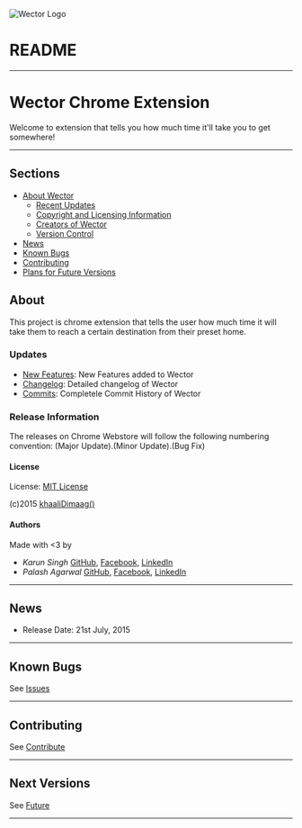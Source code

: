 ![Wector Logo](http://wector-io.appspot.com/static/FullResLogo.png)

# README
***

# **Wector Chrome Extension** 

Welcome to extension that tells you how much time it'll take you to get somewhere!
***

## Sections 
* [About Wector](#about) 
	* [Recent Updates](#updates)
	* [Copyright and Licensing Information](#license)
	* [Creators of Wector](#authors)
	* [Version Control](#release-information)
* [News](#news)
* [Known Bugs](#known-bugs "Resolved and unresolved")
* [Contributing](#contributing)
* [Plans for Future Versions](#next-versions "Suggest something!")


## About  
This project is chrome extension that tells the user how much time it will take them to reach a certain destination from their preset home.

### Updates 
- [New Features](src/mkdwn/CHANGE.md "Changelog for Users"): New Features added to Wector
- [Changelog](src/mkdwn/CHANGELOG.md "Complete Changelog"): Detailed changelog of Wector
- [Commits](https://bitbucket.org/khaalidimaag/wector/commits/all "Commit History"): Completele Commit History of Wector

### Release Information

The releases on Chrome Webstore will follow the following numbering convention:
\(Major Update\).\(Minor Update\).\(Bug Fix\)

#### License 
License: [MIT License](src/mkdwn/LICENSE.md "View License")

\(c\)2015 [khaaliDimaag()](https://github.com/khaaliDimaag "GitHub")

#### Authors 
Made with <3 by

- _Karun Singh_ [GitHub](https://github.com/karunsingh), [Facebook](https://facebook.com/karun1710), [LinkedIn](https://www.linkedin.com/in/karun17)
- _Palash Agarwal_ [GitHub](https://github.com/palash96rox), [Facebook](https://www.facebook.com/palash.96), [LinkedIn](https://www.linkedin.com/in/palash27a)

* * *

## News 
- Release Date: 21st July, 2015

* * *

## Known Bugs  
See [Issues](src/mkdwn/ISSUES.md "Known solved and unsolved issues")

* * *

## Contributing
See [Contribute](src/mkdwn/CONTRIBUTE.md "Contribute to our project")

* * *

## Next Versions  
See [Future](src/mkdwn/FUTURE.md "Plans for future versions")

* * * 
